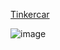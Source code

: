 [Tinkercar](https://www.tinkercad.com/things/8TGoI05PN2Z-copy-of-socket/editel?sharecode=V8mAv_aHJ-gJE6MGZsEM5lrtflnSsQJdfFLCoCJV8T4)

![image](https://github.com/Johnp73/IOT-Smart-Socket/assets/109839076/654b85b1-c937-469a-8866-bf001a91b676)
